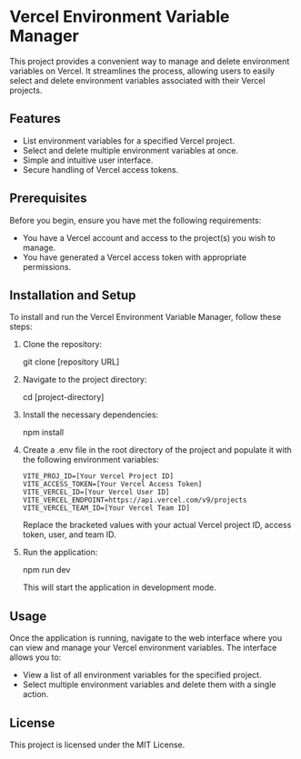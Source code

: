 # Vercel Environment Variable Manager

This project provides a convenient way to manage and delete environment variables on Vercel. It streamlines the process, allowing users to easily select and delete environment variables associated with their Vercel projects.

## Features

- List environment variables for a specified Vercel project.
- Select and delete multiple environment variables at once.
- Simple and intuitive user interface.
- Secure handling of Vercel access tokens.

## Prerequisites

Before you begin, ensure you have met the following requirements:

- You have a Vercel account and access to the project(s) you wish to manage.
- You have generated a Vercel access token with appropriate permissions.

## Installation and Setup

To install and run the Vercel Environment Variable Manager, follow these steps:

1. Clone the repository:

   git clone [repository URL]

2. Navigate to the project directory:

   cd [project-directory]

3. Install the necessary dependencies:

   npm install

4. Create a .env file in the root directory of the project and populate it with the following environment variables:

   ```
   VITE_PROJ_ID=[Your Vercel Project ID]
   VITE_ACCESS_TOKEN=[Your Vercel Access Token]
   VITE_VERCEL_ID=[Your Vercel User ID]
   VITE_VERCEL_ENDPOINT=https://api.vercel.com/v9/projects
   VITE_VERCEL_TEAM_ID=[Your Vercel Team ID]
   ```

   Replace the bracketed values with your actual Vercel project ID, access token, user, and team ID.

5. Run the application:

   npm run dev

   This will start the application in development mode.

## Usage

Once the application is running, navigate to the web interface where you can view and manage your Vercel environment variables. The interface allows you to:

- View a list of all environment variables for the specified project.
- Select multiple environment variables and delete them with a single action.

## License

This project is licensed under the MIT License.
